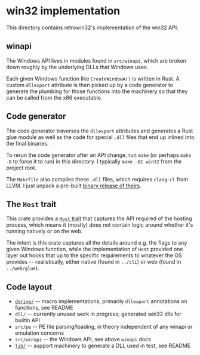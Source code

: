 # win32 implementation

This directory contains retrowin32's implementation of the win32 API.

## winapi

The Windows API lives in modules found in `src/winapi`, which are broken down
roughly by the underlying DLLs that Windows uses.

Each given Windows function like `CreateWindowA()` is written in Rust. A custom
`dllexport` attribute is then picked up by a code generator to generate the
plumbing for those functions into the machinery so that they can be called from
the x86 executable.

## Code generator

The code generator traverses the `dllexport` attributes and generates a Rust
glue module as well as the code for special `.dll` files that end up inlined
into the final binaries.

To rerun the code generator after an API change, run `make` (or perhaps
`make -B` to force it to run) in this directory. I typically `make -BC win32`
from the project root.

The `Makefile` also compiles these `.dll` files, which requires `clang-cl` from
LLVM. I just unpack a pre-built
[binary release of theirs](https://releases.llvm.org/download.html).

## The `Host` trait

This crate provides a [`Host` trait](src/host.rs) that captures the API required
of the hosting process, which means it (mostly) does not contain logic around
whether it's running natively or on the web.

The intent is this crate captures all the details around e.g. the flags to any
given Windows function, while the implementation of `Host` provided one layer
out hooks that up to the specific requirements to whatever the OS provides --
realistically, either native (found in `../cli`) or web (found in
`../web/glue`).

## Code layout

- [`derive/`](derive/) -- macro implementations, primarily `dllexport`
  annotations on functions, see README
- `dll/` -- currently unused work in progress; generated win32 dlls for builtin
  API
- `src/pe` -- PE file parsing/loading, in theory independent of any winapi or
  emulation concerns
- `src/winapi` -- the Windows API, see above `winapi` docs
- [`lib/`](lib/) -- support machinery to generate a DLL used in test, see README
